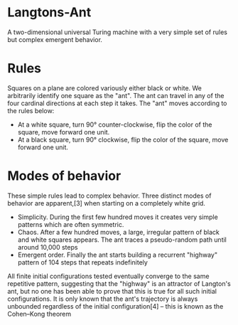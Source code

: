 # Langtons-Ant
A two-dimensional universal Turing machine with a very simple set of rules but complex emergent behavior.

# Rules
Squares on a plane are colored variously either black or white. We arbitrarily identify one square as the "ant". The ant can travel in any of the four cardinal directions at each step it takes. The "ant" moves according to the rules below:

- At a white square, turn 90° counter-clockwise, flip the color of the square, move forward one unit.
- At a black square, turn 90° clockwise, flip the color of the square, move forward one unit.

# Modes of behavior
These simple rules lead to complex behavior. Three distinct modes of behavior are apparent,[3] when starting on a completely white grid.
- Simplicity. During the first few hundred moves it creates very simple patterns which are often symmetric.
- Chaos. After a few hundred moves, a large, irregular pattern of black and white squares appears. The ant traces a pseudo-random path until around 10,000 steps
- Emergent order. Finally the ant starts building a recurrent "highway" pattern of 104 steps that repeats indefinitely

All finite initial configurations tested eventually converge to the same repetitive pattern, suggesting that the "highway" is an attractor of Langton's ant, but no one has been able to prove that this is true for all such initial configurations. It is only known that the ant's trajectory is always unbounded regardless of the initial configuration[4] – this is known as the Cohen–Kong theorem

